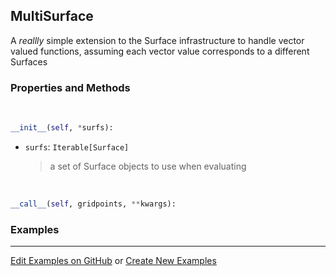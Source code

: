 ## <a id="McUtils.Zachary.Surfaces.Surface.MultiSurface">MultiSurface</a>
A _reallly_ simple extension to the Surface infrastructure to handle vector valued functions,
assuming each vector value corresponds to a different Surfaces

### Properties and Methods
<a id="McUtils.Zachary.Surfaces.Surface.MultiSurface.__init__">&nbsp;</a>
```python
__init__(self, *surfs): 
```

- `surfs`: `Iterable[Surface]`
    >a set of Surface objects to use when evaluating

<a id="McUtils.Zachary.Surfaces.Surface.MultiSurface.__call__">&nbsp;</a>
```python
__call__(self, gridpoints, **kwargs): 
```

### Examples


___

[Edit Examples on GitHub](https://github.com/McCoyGroup/References/edit/gh-pages/Documentation/examples/McUtils/Zachary/Surfaces/Surface/MultiSurface.md) or 
[Create New Examples](https://github.com/McCoyGroup/References/new/gh-pages/?filename=Documentation/examples/McUtils/Zachary/Surfaces/Surface/MultiSurface.md)